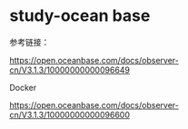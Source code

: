 
# study-ocean base


参考链接：

https://open.oceanbase.com/docs/observer-cn/V3.1.3/10000000000096649



Docker 

https://open.oceanbase.com/docs/observer-cn/V3.1.3/10000000000096600

